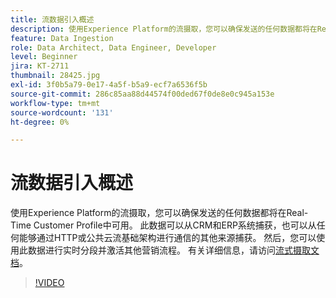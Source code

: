 ```yaml
---
title: 流数据引入概述
description: 使用Experience Platform的流摄取，您可以确保发送的任何数据都将在Real-Time Customer Profile中可用。 此数据可以从CRM和ERP系统捕获，也可以从能够通过HTTP或公共云流基础架构进行通信的任何其他来源捕获。
feature: Data Ingestion
role: Data Architect, Data Engineer, Developer
level: Beginner
jira: KT-2711
thumbnail: 28425.jpg
exl-id: 3f0b5a79-0e17-4a5f-b5a9-ecf7a6536f5b
source-git-commit: 286c85aa88d44574f00ded67f0de8e0c945a153e
workflow-type: tm+mt
source-wordcount: '131'
ht-degree: 0%

---
```


# 流数据引入概述

使用Experience Platform的流摄取，您可以确保发送的任何数据都将在Real-Time Customer Profile中可用。 此数据可以从CRM和ERP系统捕获，也可以从任何能够通过HTTP或公共云流基础架构进行通信的其他来源捕获。 然后，您可以使用此数据进行实时分段并激活其他营销流程。 有关详细信息，请访问[流式摄取文档](https://experienceleague.adobe.com/en/docs/experience-platform/ingestion/streaming/overview)。

>[!VIDEO](https://video.tv.adobe.com/v/28425?learn=on&enablevpops)
